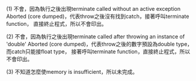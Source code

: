 (1)
不會，因為執行之後出現terminate called without an active exception
Aborted (core dumped)，代表throw之後沒有找到catch，接著呼叫terminate function，
直接終止程式，所以不會印出。

(2)
不會，因為執行之後出現terminate called after throwing an instance of 'double'
Aborted (core dumped)，代表throw之後的數字預設為double type，而catch只能接float type，
接著呼叫terminate function，直接終止程式，所以不會印出。

(3)
不知道怎麼使memory is insufficient，所以未完成。
